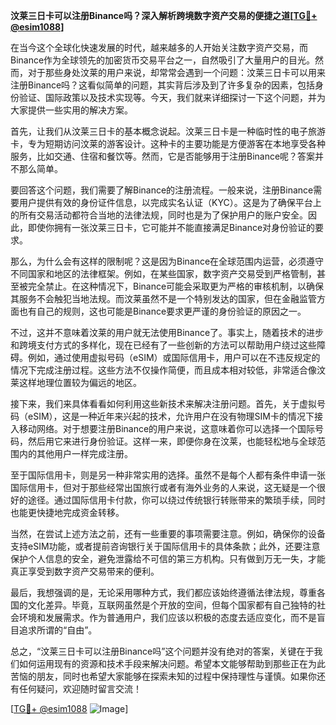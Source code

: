 **汶莱三日卡可以注册Binance吗？深入解析跨境数字资产交易的便捷之道[[TG💪+ @esim1088](https://t.me/s/esim1088)]**

在当今这个全球化快速发展的时代，越来越多的人开始关注数字资产交易，而Binance作为全球领先的加密货币交易平台之一，自然吸引了大量用户的目光。然而，对于那些身处汶莱的用户来说，却常常会遇到一个问题：汶莱三日卡可以用来注册Binance吗？这看似简单的问题，其实背后涉及到了许多复杂的因素，包括身份验证、国际政策以及技术实现等。今天，我们就来详细探讨一下这个问题，并为大家提供一些实用的解决方案。

首先，让我们从汶莱三日卡的基本概念说起。汶莱三日卡是一种临时性的电子旅游卡，专为短期访问汶莱的游客设计。这种卡的主要功能是方便游客在本地享受各种服务，比如交通、住宿和餐饮等。然而，它是否能够用于注册Binance呢？答案并不那么简单。

要回答这个问题，我们需要了解Binance的注册流程。一般来说，注册Binance需要用户提供有效的身份证件信息，以完成实名认证（KYC）。这是为了确保平台上的所有交易活动都符合当地的法律法规，同时也是为了保护用户的账户安全。因此，即使你拥有一张汶莱三日卡，它可能并不能直接满足Binance对身份验证的要求。

那么，为什么会有这样的限制呢？这是因为Binance在全球范围内运营，必须遵守不同国家和地区的法律框架。例如，在某些国家，数字资产交易受到严格管制，甚至被完全禁止。在这种情况下，Binance可能会采取更为严格的审核机制，以确保其服务不会触犯当地法规。而汶莱虽然不是一个特别发达的国家，但在金融监管方面也有自己的规则，这也可能是Binance要求更严谨的身份验证的原因之一。

不过，这并不意味着汶莱的用户就无法使用Binance了。事实上，随着技术的进步和跨境支付方式的多样化，现在已经有了一些创新的方法可以帮助用户绕过这些障碍。例如，通过使用虚拟号码（eSIM）或国际信用卡，用户可以在不违反规定的情况下完成注册过程。这些方法不仅操作简便，而且成本相对较低，非常适合像汶莱这样地理位置较为偏远的地区。

接下来，我们来具体看看如何利用这些新技术来解决注册问题。首先，关于虚拟号码（eSIM），这是一种近年来兴起的技术，允许用户在没有物理SIM卡的情况下接入移动网络。对于想要注册Binance的用户来说，这意味着你可以选择一个国际号码，然后用它来进行身份验证。这样一来，即便你身在汶莱，也能轻松地与全球范围内的其他用户一样完成注册。

至于国际信用卡，则是另一种非常实用的选择。虽然不是每个人都有条件申请一张国际信用卡，但对于那些经常出国旅行或者有海外业务的人来说，这无疑是一个很好的途径。通过国际信用卡付款，你可以绕过传统银行转账带来的繁琐手续，同时也能更快捷地完成资金转移。

当然，在尝试上述方法之前，还有一些重要的事项需要注意。例如，确保你的设备支持eSIM功能，或者提前咨询银行关于国际信用卡的具体条款；此外，还要注意保护个人信息的安全，避免泄露给不可信的第三方机构。只有做到万无一失，才能真正享受到数字资产交易带来的便利。

最后，我想强调的是，无论采用哪种方式，我们都应该始终遵循法律法规，尊重各国的文化差异。毕竟，互联网虽然是个开放的空间，但每个国家都有自己独特的社会环境和发展需求。作为普通用户，我们应该以积极的态度去适应变化，而不是盲目追求所谓的“自由”。

总之，“汶莱三日卡可以注册Binance吗”这个问题并没有绝对的答案，关键在于我们如何运用现有的资源和技术手段来解决问题。希望本文能够帮助到那些正在为此苦恼的朋友，同时也希望大家能够在探索未知的过程中保持理性与谨慎。如果你还有任何疑问，欢迎随时留言交流！

[[TG💪+ @esim1088](https://t.me/s/esim1088) ![Image](https://i.postimg.cc/4NQfJmqS/Snipaste-2025-05-13-00-14-12.png)]